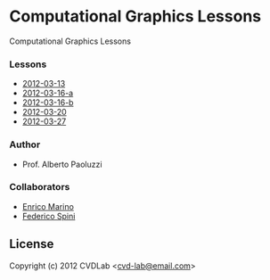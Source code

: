 # Computational Graphics Lessons

Computational Graphics Lessons

### Lessons

- [2012-03-13](https://github.com/cvd-lab/cg-lessons/blob/master/lessons/2012-03-13/2012-03-13.pdf)
- [2012-03-16-a](https://github.com/cvd-lab/cg-lessons/blob/master/lessons/2012-03-16-a/2012-03-16-a.pdf)
- [2012-03-16-b](https://github.com/cvd-lab/cg-lessons/blob/master/lessons/2012-03-16-b/2012-03-16-b.pdf)
- [2012-03-20](https://github.com/cvd-lab/cg-lessons/blob/master/lessons/2012-03-20/2012-03-20.pdf)
- [2012-03-27](https://github.com/cvd-lab/cg-lessons/blob/master/lessons/2012-03-27/2012-03-27.pdf)

### Author

- Prof. Alberto Paoluzzi

### Collaborators

- [Enrico Marino](http://onirame.no.de)
- [Federico Spini](http://spini.no.de)

## License

Copyright (c) 2012 CVDLab &lt;cvd-lab@email.com&gt;